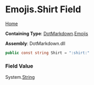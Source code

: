 # Emojis\.Shirt Field

[Home](../../../README.md)

**Containing Type**: [DotMarkdown](../../README.md)\.[Emojis](../README.md)

**Assembly**: DotMarkdown\.dll

```csharp
public const string Shirt = ":shirt:"
```

### Field Value

System\.[String](https://docs.microsoft.com/en-us/dotnet/api/system.string)